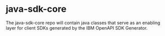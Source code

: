 # java-sdk-core
The java-sdk-core repo will contain java classes that serve as an enabling layer for client SDKs generated by the IBM OpenAPI SDK Generator.
